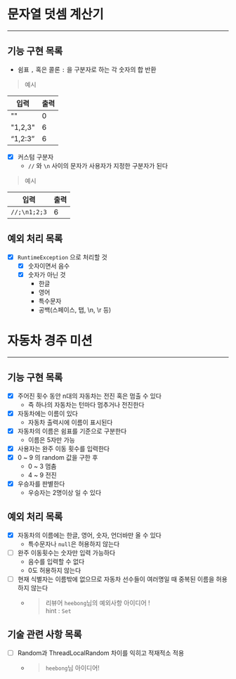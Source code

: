 # 문자열 덧셈 계산기

---

## 기능 구현 목록

- 쉼표 `,` 혹은 콜론 `:` 을 구분자로 하는 각 숫자의 합 반환

> 예시

| 입력    | 출력 |
| ------- | ---- |
| ""      | 0    |
| "1,2,3" | 6    |
| “1,2:3” | 6    |

- [x] 커스텀 구분자
    - `//` 와 `\n` 사이의 문자가 사용자가 지정한 구분자가 된다

> 예시

| 입력         | 출력 |
| ------------ | ---- |
| `//;\n1;2;3` | 6    |

## 예외 처리 목록

- [x] `RuntimeException` 으로 처리할 것
    - [x] 숫자이면서 음수
    - [x] 숫자가 아닌 것
        - 한글
        - 영어
        - 특수문자
        - 공백(스페이스, 탭, \n, \r 등)

# 자동차 경주 미션

---

## 기능 구현 목록

- [x] 주어진 횟수 동안 n대의 자동차는 전진 혹은 멈출 수 있다
    - 즉 하나의 자동차는 턴마다 멈추거나 전진한다
- [x] 자동차에는 이름이 있다
    - 자동차 출력시에 이름이 표시된다
- [x] 자동차의 이름은 쉼표를 기준으로 구분한다
    - 이름은 5자만 가능
- [x] 사용자는 완주 이동 횟수를 입력한다
- [x] 0 ~ 9 의 random 값을 구한 후
    - 0 ~ 3 멈춤
    - 4 ~ 9 전진
- [x] 우승자를 판별한다
    - 우승자는 2명이상 일 수 있다

## 예외 처리 목록

- [x] 자동차의 이름에는 한글, 영어, 숫자, 언더바만 올 수 있다
    - 특수문자나 `null`은 허용하지 않는다
- [ ] 완주 이동횟수는 숫자만 입력 가능하다
    - 음수를 입력할 수 없다
    - 0도 허용하지 않는다
- [ ] 현재 식별자는 이름밖에 없으므로 자동차 선수들이 여러명일 때 중복된 이름을 허용하지 않는다
  - > 리뷰어 `heebong`님의 예외사항 아이디어 !  
      hint : `Set` 

## 기술 관련 사항 목록
- [ ] Random과 ThreadLocalRandom 차이를 익히고 적재적소 적용 
  - > `heebong`님 아이디어!